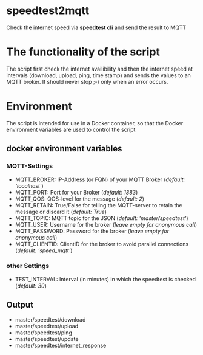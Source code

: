 # speedtest2mqtt
Check the internet speed via **speedtest cli** and send the result to MQTT

# The functionality of the script
The script first check the internet availibility and then the internet speed at intervals (download, upload, ping, time stamp) and sends the values to an MQTT broker. It should never stop ;-) only when an error occurs.

# Environment
The script is intended for use in a Docker container, so that the Docker environment variables are used to control the script

## docker environment variables
### MQTT-Settings 
* MQTT_BROKER: IP-Address (or FQN) of your MQTT Broker (*default: 'localhost'*)
* MQTT_PORT: Port for your Broker (*default: 1883*)
* MQTT_QOS: QOS-level for the message (*default: 2*)
* MQTT_RETAIN: True/False for telling the MQTT-server to retain the message or discard it (*default: True*)
* MQTT_TOPIC: MQTT topic for the JSON (*default: 'master/speedtest'*)
* MQTT_USER: Username for the broker (*leave empty for anonymous call*)
* MQTT_PASSWORD: Password for the broker (*leave empty for anonymous call*)
* MQTT_CLIENTID: ClientID for the broker to avoid parallel connections (*default: 'speed_mqtt'*)

### other Settings
* TEST_INTERVAL: Interval (in minutes) in which the speedtest is checked (*default: 30*)

## Output
* master/speedtest/download
* master/speedtest/upload
* master/speedtest/ping
* master/speedtest/update
* master/speedtest/internet_response
